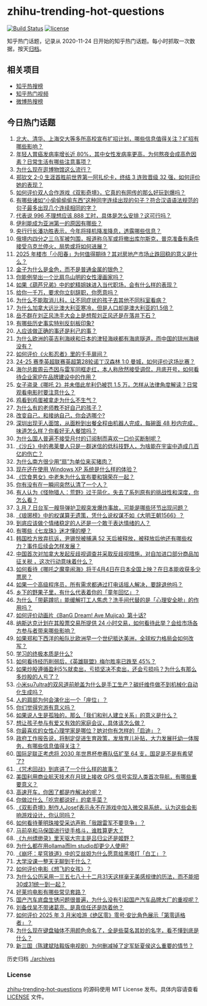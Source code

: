 # zhihu-trending-hot-questions

[![Build Status](https://github.com/justjavac/zhihu-trending-hot-questions/workflows/ci/badge.svg?branch=master)](https://github.com/justjavac/zhihu-trending-hot-questions/actions)
[![license](https://img.shields.io/github/license/justjavac/zhihu-trending-hot-questions)](https://github.com/justjavac/zhihu-trending-hot-questions/blob/master/LICENSE)

知乎热门话题，记录从 2020-11-24
日开始的知乎热门话题。每小时抓取一次数据，按天[归档](./archives)。

## 相关项目

- [知乎热搜榜](https://github.com/justjavac/zhihu-trending-top-search)
- [知乎热门视频](https://github.com/justjavac/zhihu-trending-hot-video)
- [微博热搜榜](https://github.com/justjavac/weibo-trending-hot-search)

## 今日热门话题

<!-- BEGIN -->
<!-- 最后更新时间 Sun Mar 09 2025 12:19:39 GMT+0800 (China Standard Time) -->

1. [北大、清华、上海交大等多所高校宣布扩招计划，哪些信息值得关注？扩招有哪些影响？](https://www.zhihu.com/question/14399749805)
1. [年轻人胃癌发病率增长近 80%，其中女性发病率更高，为何熬夜会成高危因素？日常生活有哪些注意事项？](https://www.zhihu.com/question/14351228309)
1. [为什么现在逛博物馆这么流行？](https://www.zhihu.com/question/8345892741)
1. [郑钦文 2-0 生涯首胜前世界第一阿扎伦卡，终结 3 连败晋级 32 强，如何评价她的表现？](https://www.zhihu.com/question/14413796844)
1. [如何评价双人合作游戏《双影奇境》，它真的有网传的那么好玩到爆吗？](https://www.zhihu.com/question/14248242078)
1. [有哪些诸如“小偷偷偷偷东西”这种同字连续出现的句子？符合汉语语法规范的句子最多出现几个连续相同的字？](https://www.zhihu.com/question/6958405482)
1. [代表说 996 不理想应该 888 工时，具体是怎么安排？这可行吗？](https://www.zhihu.com/question/14464663524)
1. [伊利能成为亚洲第一的原因有哪些？](https://www.zhihu.com/question/555258331)
1. [央行行长潘功胜表示，今年将择机降准降息，透露哪些信息？](https://www.zhihu.com/question/14238332016)
1. [俄境内四分之三乌军被包围，报道称乌军或将撤出库尔斯克，普京准备有条件接受乌克兰停火，局势或将如何进展？](https://www.zhihu.com/question/14425754126)
1. [2025 年楼市「小阳春」为何值得期待？其对房地产市场止跌回稳的意义是什么？](https://www.zhihu.com/question/14362234963)
1. [金子为什么是金色，而不是普通金属的银色？](https://www.zhihu.com/question/22328917)
1. [你能例举出一个比肩鸟山明的女性漫画家吗？](https://www.zhihu.com/question/647666207)
1. [如果《葫芦兄弟》中的蛇精姐妹进入当代职场，会有什么样的表现？](https://www.zhihu.com/question/13655034670)
1. [给你一千万，要求你立刻辞职，你愿意吗？](https://www.zhihu.com/question/11204928978)
1. [为什么不能取消儿科，让不同症状的孩子去其他不同科室看病？](https://www.zhihu.com/question/317089857)
1. [为什么加拿大远比澳大利亚寒冷，但是人口却是澳大利亚的1.5倍？](https://www.zhihu.com/question/665322345)
1. [岳不群在刘正风洗手大会上是想帮刘正风还是在落井下石？](https://www.zhihu.com/question/14122176948)
1. [有哪些历史事实特别反刻板印象?](https://www.zhihu.com/question/13039651750)
1. [人应该做正确的事还是利己的事？](https://www.zhihu.com/question/13360888132)
1. [为什么欧洲的英吉利海峡和日本的津轻海峡都有海底隧道，而中国的琼州海峡没有？](https://www.zhihu.com/question/267142542)
1. [如何评价《火影忍者》里的千手扉间？](https://www.zhihu.com/question/272290307)
1. [24-25 赛季英超联赛英超第28轮诺丁汉森林 1:0 曼城，如何评价这场比赛？](https://www.zhihu.com/question/14435010194)
1. [海尔总裁周云杰因与雷军同框走红，本人称欣然接受调侃，月底开号，如何看待企业家IP在品牌建设中的作用？](https://www.zhihu.com/question/14390839257)
1. [女子盗录《哪吒 2》并未借此牟利仍被罚 1.5 万，怎样从法律角度解读？日常观看电影时要注意什么？](https://www.zhihu.com/question/14096886935)
1. [鸡看到鸡蛋被拿走为什么不生气？](https://www.zhihu.com/question/24728044)
1. [为什么有的老师教不好自己的孩子？](https://www.zhihu.com/question/11799377989)
1. [改变自己，和接纳自己，你会选哪个?](https://www.zhihu.com/question/644763673)
1. [深圳出现无人面馆，从面粉到出餐全程由机器人完成，每碗面 48 秒内完成，味道怎么样？你看好无人餐馆吗？](https://www.zhihu.com/question/14301481232)
1. [为什么国人普遍不接受月付的订阅制而喜欢一口价买断制呢？](https://www.zhihu.com/question/13807081699)
1. [《沙丘》中的弗莱曼人只是一群迷信的低科技野人，为啥能在宇宙中造成几百亿的伤亡？](https://www.zhihu.com/question/13850694929)
1. [为什么南方很少用“扇”为单位来买猪肉？](https://www.zhihu.com/question/13968004583)
1. [现在还在使用 Windows XP 系统是什么样的体验？](https://www.zhihu.com/question/318692600)
1. [《饮食男女》中老朱为什么宣布要和锦荣在一起？](https://www.zhihu.com/question/52938459)
1. [你有没有在一瞬间突然认清了一个人？](https://www.zhihu.com/question/322856732)
1. [有人认为《怪物猎人：荒野》过于简化，失去了系列原有的挑战性和深度，你怎么看？](https://www.zhihu.com/question/13558475378)
1. [3 月 7 日台军一艘导弹护卫舰突发爆炸事故，可能是哪些环节出现问题？](https://www.zhihu.com/question/14379470034)
1. [《琅琊榜》中的权谋算无遗策，凭什么说权谋不如《大明王朝1566》？](https://www.zhihu.com/question/13068101454)
1. [到底应该做个情绪稳定的人还是一个敢于表达情绪的人？](https://www.zhihu.com/question/642621923)
1. [有哪些《七龙珠》迷才懂的梗？](https://www.zhihu.com/question/359074125)
1. [韩国检方放弃抗诉，尹锡悦被捕满 52 天后被释放，被释放后他还有哪些权力？事件后续会怎样发展？](https://www.zhihu.com/question/14405984781)
1. [中国首次对加拿大发起反歧视调查并采取反歧视措施，对自加进口部分商品加征关税 ，这次行动意味着什么？](https://www.zhihu.com/question/14383624170)
1. [如何看待《哪吒之魔童闹海》将于4月4日在日本全国上映？在日本能收获多少票房？](https://www.zhihu.com/question/14344944262)
1. [如果一个高级程序员，所有需求都通过打电话摇人解决，要辞退他吗？](https://www.zhihu.com/question/661032044)
1. [乡下的野果子里，有什么代表着你的「童年回忆」？](https://www.zhihu.com/question/12938644307)
1. [为什么「带薪蹲坑」能缓解打工人焦虑？洗手间代替的是「心理安全舱」的作用吗？](https://www.zhihu.com/question/13321455464)
1. [如何评价动画片《BanG Dream! Ave Mujica》第十话?](https://www.zhihu.com/question/14098842989)
1. [纳斯达克计划在其股票交易所提供 24 小时交易，如何看待此举？会给市场各方参与者带来哪些影响？](https://www.zhihu.com/question/14353216485)
1. [如果郑和下西洋的船队比欧洲早一个世纪抵达美洲，全球权力格局会如何改写？](https://www.zhihu.com/question/14108484026)
1. [学习的终极本质是什么?](https://www.zhihu.com/question/653337792)
1. [如何看待经历削弱后，《英雄联盟》梅尔胜率已跌至 45%？](https://www.zhihu.com/question/13418325421)
1. [如果炒股遵循盈利5%就卖出，亏损坚决不卖出，还会亏损吗？为什么有那么多炒股的人亏了？](https://www.zhihu.com/question/813076069)
1. [小米su7ultra的双风道前舱盖为什么是手工生产？碳纤维件做不到机械化自动化生成吗？](https://www.zhihu.com/question/14194713283)
1. [人的肩部为何会演化出一个「座位」？](https://www.zhihu.com/question/14168642418)
1. [你们觉得穷游有意义吗？](https://www.zhihu.com/question/667179828)
1. [如果说人生是孤独的，那么「我们和别人建立关系」的意义是什么？](https://www.zhihu.com/question/11506105974)
1. [想让孩子参与有爱又有效的家庭会议，具体该怎么做？](https://www.zhihu.com/question/12887808328)
1. [你最喜欢的女性心理学家是哪位？她对你有怎样的「启迪」？](https://www.zhihu.com/question/13128067097)
1. [政府工作报告说，将制定促进生育政策，发放育儿补贴，大力发展托幼一体服务，有哪些信息值得关注？](https://www.zhihu.com/question/14105187564)
1. [国际足联正考虑将 2030 年世界杯参赛队伍扩至 64 支，国足是不是有希望了?](https://www.zhihu.com/question/14287911935)
1. [《咒术回战》到底讲了一个什么样的故事？](https://www.zhihu.com/question/628121954)
1. [美国利用商业航天技术在月球上接收 GPS 信号实现人类首次导航，有哪些重要意义？](https://www.zhihu.com/question/14201518698)
1. [高速开车，你困了都是咋解决的呢？](https://www.zhihu.com/question/12185940208)
1. [你做过什么「吃完都说好」的拿手菜？](https://www.zhihu.com/question/643098267)
1. [《双影奇境》制作人Josef表示永不在游戏中加入微交易系统，认为这些会影响游戏设计，你认同吗？](https://www.zhihu.com/question/14223511591)
1. [如何看待董明珠接受采访声称「我跟雷军不要竞争」？](https://www.zhihu.com/question/14182039191)
1. [马前卒和马保国进行徒手格斗，谁胜算更大？](https://www.zhihu.com/question/14237403102)
1. [《九州缥缈录》里天驱大宗主是吕归尘还是姬野？](https://www.zhihu.com/question/326930379)
1. [为什么都在用ollama而lm studio却更少人使用?](https://www.zhihu.com/question/654357364)
1. [《崩坏：星穹铁道》中的艾丝妲为什么愿意给黑塔打「白工」？](https://www.zhihu.com/question/607821708)
1. [大学没课一整天无聊到干什么？](https://www.zhihu.com/question/8608787262)
1. [如何评价电影《想飞的女孩》？](https://www.zhihu.com/question/12119506983)
1. [为什么公历采用一三五七八十十二月31天这样毫无美感规律的历法，而不能把30或31统一到一起？](https://www.zhihu.com/question/14348825868)
1. [好莱坞电影有哪些常见套路？](https://www.zhihu.com/question/559470375)
1. [国产汽车底盘生锈问题很普遍，为什么没有引起国产汽车品牌大厂的重视呢？](https://www.zhihu.com/question/1411270721)
1. [刘备伐吴不带诸葛亮，是真信任还是防着他？](https://www.zhihu.com/question/14113338879)
1. [如何评价 2025 年 3 月米哈游《绝区零》零号·安比角色展示「第零适格者」？](https://www.zhihu.com/question/14311791855)
1. [为什么现在键盘轴体不用颜色命名了，全是些莫名其妙的名字，看不懂到底是什么？](https://www.zhihu.com/question/635395139)
1. [新三国（陈建斌陆毅版电视剧）为何删减掉了定军斩夏侯这么重要的情节？](https://www.zhihu.com/question/263379191)

<!-- END -->

历史归档 [./archives](./archives)

### License

[zhihu-trending-hot-questions](https://github.com/justjavac/zhihu-trending-hot-questions)
的源码使用 MIT License 发布。具体内容请查看 [LICENSE](./LICENSE) 文件。
